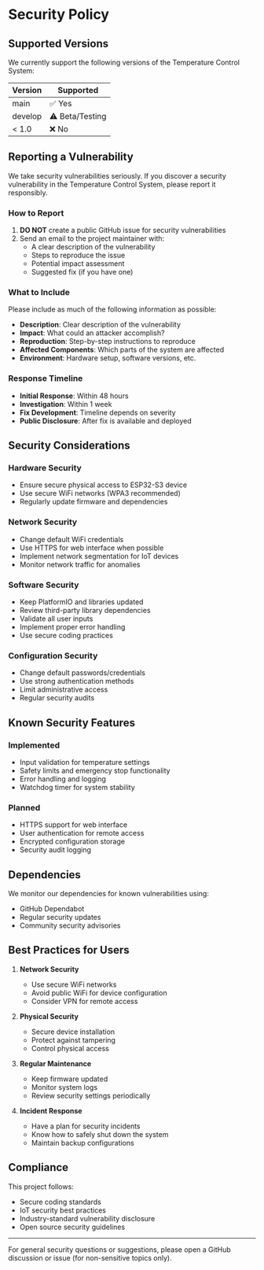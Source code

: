 # Security Policy

## Supported Versions

We currently support the following versions of the Temperature Control System:

| Version | Supported          |
| ------- | ------------------ |
| main    | ✅ Yes             |
| develop | ⚠️ Beta/Testing    |
| < 1.0   | ❌ No              |

## Reporting a Vulnerability

We take security vulnerabilities seriously. If you discover a security vulnerability in the Temperature Control System, please report it responsibly.

### How to Report

1. **DO NOT** create a public GitHub issue for security vulnerabilities
2. Send an email to the project maintainer with:
   - A clear description of the vulnerability
   - Steps to reproduce the issue
   - Potential impact assessment
   - Suggested fix (if you have one)

### What to Include

Please include as much of the following information as possible:

- **Description**: Clear description of the vulnerability
- **Impact**: What could an attacker accomplish?
- **Reproduction**: Step-by-step instructions to reproduce
- **Affected Components**: Which parts of the system are affected
- **Environment**: Hardware setup, software versions, etc.

### Response Timeline

- **Initial Response**: Within 48 hours
- **Investigation**: Within 1 week
- **Fix Development**: Timeline depends on severity
- **Public Disclosure**: After fix is available and deployed

## Security Considerations

### Hardware Security
- Ensure secure physical access to ESP32-S3 device
- Use secure WiFi networks (WPA3 recommended)
- Regularly update firmware and dependencies

### Network Security
- Change default WiFi credentials
- Use HTTPS for web interface when possible
- Implement network segmentation for IoT devices
- Monitor network traffic for anomalies

### Software Security
- Keep PlatformIO and libraries updated
- Review third-party library dependencies
- Validate all user inputs
- Implement proper error handling
- Use secure coding practices

### Configuration Security
- Change default passwords/credentials
- Use strong authentication methods
- Limit administrative access
- Regular security audits

## Known Security Features

### Implemented
- Input validation for temperature settings
- Safety limits and emergency stop functionality
- Error handling and logging
- Watchdog timer for system stability

### Planned
- HTTPS support for web interface
- User authentication for remote access
- Encrypted configuration storage
- Security audit logging

## Dependencies

We monitor our dependencies for known vulnerabilities using:
- GitHub Dependabot
- Regular security updates
- Community security advisories

## Best Practices for Users

1. **Network Security**
   - Use secure WiFi networks
   - Avoid public WiFi for device configuration
   - Consider VPN for remote access

2. **Physical Security**
   - Secure device installation
   - Protect against tampering
   - Control physical access

3. **Regular Maintenance**
   - Keep firmware updated
   - Monitor system logs
   - Review security settings periodically

4. **Incident Response**
   - Have a plan for security incidents
   - Know how to safely shut down the system
   - Maintain backup configurations

## Compliance

This project follows:
- Secure coding standards
- IoT security best practices
- Industry-standard vulnerability disclosure
- Open source security guidelines

---

For general security questions or suggestions, please open a GitHub discussion or issue (for non-sensitive topics only).
